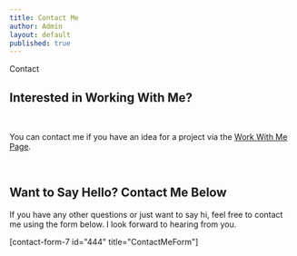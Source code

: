 ```yaml
---
title: Contact Me
author: Admin
layout: default
published: true
---
```


Contact

<h2>Interested in Working With Me?</h2>
<br>

You can contact me if you have an idea for a project via the <a href="https://www.moderrn.com/work-with-me/">Work With Me Page</a>.

<br>

<h2>Want to Say Hello? Contact Me Below</h2>
If you have any other questions or just want to say hi, feel free to contact me using the form below. I look forward to hearing from you.

[contact-form-7 id="444" title="ContactMeForm"]
